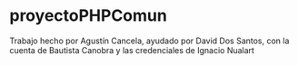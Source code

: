 # proyectoPHPComun

Trabajo hecho por Agustín Cancela, ayudado por David Dos Santos, con la cuenta de Bautista Canobra y las credenciales de Ignacio Nualart
